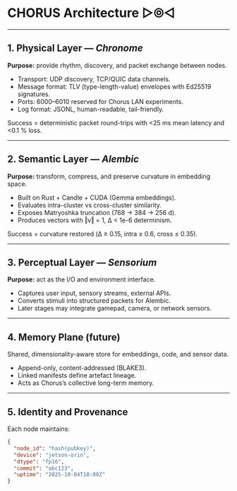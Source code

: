 # CHORUS Architecture ▷⦾◁

---

## 1. Physical Layer — *Chronome*
**Purpose:** provide rhythm, discovery, and packet exchange between nodes.

- Transport: UDP discovery, TCP/QUIC data channels.
- Message format: TLV (type-length-value) envelopes with Ed25519 signatures.
- Ports: 6000–6010 reserved for Chorus LAN experiments.
- Log format: JSONL, human-readable, tail-friendly.

Success = deterministic packet round-trips with <25 ms mean latency and <0.1 % loss.

---

## 2. Semantic Layer — *Alembic*
**Purpose:** transform, compress, and preserve curvature in embedding space.

- Built on Rust + Candle + CUDA (Gemma embeddings).  
- Evaluates intra-cluster vs cross-cluster similarity.  
- Exposes Matryoshka truncation (768 → 384 → 256 d).  
- Produces vectors with ‖v‖ = 1, Δ < 1e-6 determinism.

Success = curvature restored (Δ ≥ 0.15, intra ≥ 0.6, cross ≤ 0.35).

---

## 3. Perceptual Layer — *Sensorium*
**Purpose:** act as the I/O and environment interface.

- Captures user input, sensory streams, external APIs.  
- Converts stimuli into structured packets for Alembic.  
- Later stages may integrate gamepad, camera, or network sensors.

---

## 4. Memory Plane (future)
Shared, dimensionality-aware store for embeddings, code, and sensor data.

- Append-only, content-addressed (BLAKE3).  
- Linked manifests define artefact lineage.  
- Acts as Chorus’s collective long-term memory.

---

## 5. Identity and Provenance

Each node maintains:

```json
{
  "node_id": "hash(pubkey)",
  "device": "jetson-orin",
  "dtype": "fp16",
  "commit": "abc123",
  "uptime": "2025-10-04T10:00Z"
}
